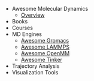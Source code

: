 - Awesome Molecular Dynamics
  - [Overview](README.md)
- Books
- Courses
- MD Engines
  - [Awesome Gromacs](md-engines/awesome-gromacs.md)
  - [Awesome LAMMPS](md-engines/awesome-lammps.md)
  - [Awesome OpenMM](md-engines/awesome-openmm.md)
  - [Awesome Tinker](md-engines/awesome-tinker.md)
- Trajectory Analysis
- Visualization Tools